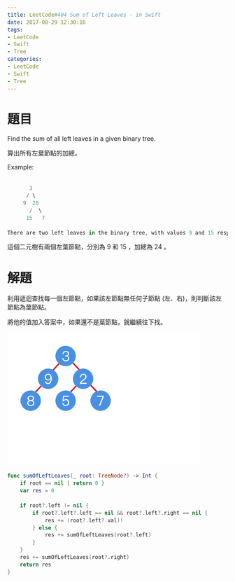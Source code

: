 ```yaml
---
title: LeetCode#404 Sum of Left Leaves - in Swift
date: 2017-08-29 12:30:16
tags:
- LeetCode
- Swift
- Tree
categories:
- LeetCode
- Swift
- Tree
---
```


# 題目
Find the sum of all left leaves in a given binary tree.
 
算出所有左葉節點的加總。

Example:
``` swift

       3
      / \
     9  20
       /  \
      15   7

There are two left leaves in the binary tree, with values 9 and 15 respectively. Return 24.
```

這個二元樹有兩個左葉節點，分別為 9 和 15 ，加總為 24 。


# 解題

利用遞迴查找每一個左節點，如果該左節點無任何子節點 (左、右)，則判斷該左節點為葉節點。

將他的值加入答案中，如果還不是葉節點，就繼續往下找。

![](../images/leetcode-404/left_sum.gif)

``` swift
func sumOfLeftLeaves(_ root: TreeNode?) -> Int {
    if root == nil { return 0 }
    var res = 0
    
    if root?.left != nil {
        if root?.left?.left == nil && root?.left?.right == nil {
            res += (root?.left?.val)!
        } else {
            res += sumOfLeftLeaves(root?.left)
        }
    }
    res += sumOfLeftLeaves(root?.right)
    return res
}
```